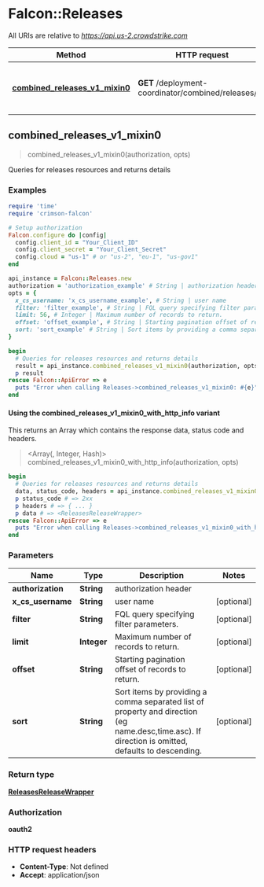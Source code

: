 # Falcon::Releases

All URIs are relative to *https://api.us-2.crowdstrike.com*

| Method | HTTP request | Description |
| ------ | ------------ | ----------- |
| [**combined_releases_v1_mixin0**](Releases.md#combined_releases_v1_mixin0) | **GET** /deployment-coordinator/combined/releases/v1 | Queries for releases resources and returns details |


## combined_releases_v1_mixin0

> <ReleasesReleaseWrapper> combined_releases_v1_mixin0(authorization, opts)

Queries for releases resources and returns details

### Examples

```ruby
require 'time'
require 'crimson-falcon'

# Setup authorization
Falcon.configure do |config|
  config.client_id = "Your_Client_ID"
  config.client_secret = "Your_Client_Secret"
  config.cloud = "us-1" # or "us-2", "eu-1", "us-gov1"
end

api_instance = Falcon::Releases.new
authorization = 'authorization_example' # String | authorization header
opts = {
  x_cs_username: 'x_cs_username_example', # String | user name
  filter: 'filter_example', # String | FQL query specifying filter parameters.
  limit: 56, # Integer | Maximum number of records to return.
  offset: 'offset_example', # String | Starting pagination offset of records to return.
  sort: 'sort_example' # String | Sort items by providing a comma separated list of property and direction (eg name.desc,time.asc). If direction is omitted, defaults to descending.
}

begin
  # Queries for releases resources and returns details
  result = api_instance.combined_releases_v1_mixin0(authorization, opts)
  p result
rescue Falcon::ApiError => e
  puts "Error when calling Releases->combined_releases_v1_mixin0: #{e}"
end
```

#### Using the combined_releases_v1_mixin0_with_http_info variant

This returns an Array which contains the response data, status code and headers.

> <Array(<ReleasesReleaseWrapper>, Integer, Hash)> combined_releases_v1_mixin0_with_http_info(authorization, opts)

```ruby
begin
  # Queries for releases resources and returns details
  data, status_code, headers = api_instance.combined_releases_v1_mixin0_with_http_info(authorization, opts)
  p status_code # => 2xx
  p headers # => { ... }
  p data # => <ReleasesReleaseWrapper>
rescue Falcon::ApiError => e
  puts "Error when calling Releases->combined_releases_v1_mixin0_with_http_info: #{e}"
end
```

### Parameters

| Name | Type | Description | Notes |
| ---- | ---- | ----------- | ----- |
| **authorization** | **String** | authorization header |  |
| **x_cs_username** | **String** | user name | [optional] |
| **filter** | **String** | FQL query specifying filter parameters. | [optional] |
| **limit** | **Integer** | Maximum number of records to return. | [optional] |
| **offset** | **String** | Starting pagination offset of records to return. | [optional] |
| **sort** | **String** | Sort items by providing a comma separated list of property and direction (eg name.desc,time.asc). If direction is omitted, defaults to descending. | [optional] |

### Return type

[**ReleasesReleaseWrapper**](ReleasesReleaseWrapper.md)

### Authorization

**oauth2**

### HTTP request headers

- **Content-Type**: Not defined
- **Accept**: application/json

